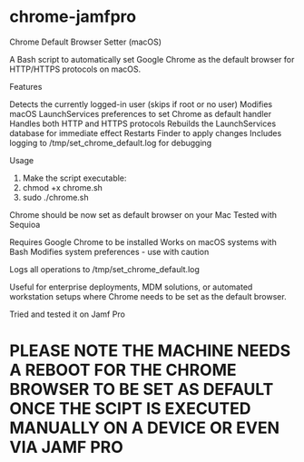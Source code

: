 # chrome-jamfpro

Chrome Default Browser Setter (macOS)

A Bash script to automatically set Google Chrome as the default browser for HTTP/HTTPS protocols on macOS.

Features

Detects the currently logged-in user (skips if root or no user)
Modifies macOS LaunchServices preferences to set Chrome as default handler
Handles both HTTP and HTTPS protocols
Rebuilds the LaunchServices database for immediate effect
Restarts Finder to apply changes
Includes logging to /tmp/set_chrome_default.log for debugging


Usage

1. Make the script executable:
2. chmod +x chrome.sh
3. sudo ./chrome.sh

Chrome should be now set as default browser on your Mac
Tested with Sequioa 

Requires Google Chrome to be installed
Works on macOS systems with Bash
Modifies system preferences - use with caution

Logs all operations to /tmp/set_chrome_default.log


Useful for enterprise deployments, MDM solutions, or automated workstation setups where Chrome needs to be set as the default browser.

Tried and tested it on Jamf Pro 

# PLEASE NOTE THE MACHINE NEEDS A REBOOT FOR THE CHROME BROWSER TO BE SET AS DEFAULT ONCE THE SCIPT IS EXECUTED MANUALLY ON A DEVICE OR EVEN VIA JAMF PRO 
